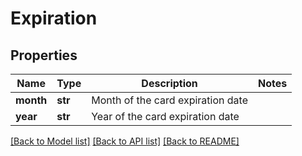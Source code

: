 # Expiration

## Properties
Name | Type | Description | Notes
------------ | ------------- | ------------- | -------------
**month** | **str** | Month of the card expiration date | 
**year** | **str** | Year of the card expiration date | 

[[Back to Model list]](../README.md#documentation-for-models) [[Back to API list]](../README.md#documentation-for-api-endpoints) [[Back to README]](../README.md)


